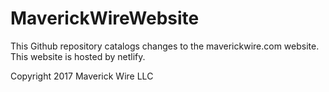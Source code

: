 # MaverickWireWebsite
This Github repository catalogs changes to the maverickwire.com website.
This website is hosted by netlify.

Copyright 2017 Maverick Wire LLC
